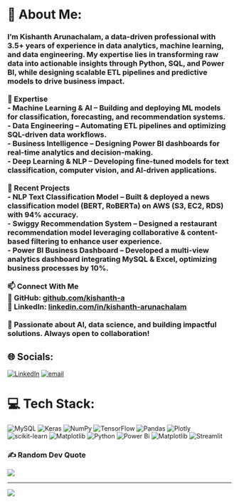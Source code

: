 # 💫 About Me:
### I’m **Kishanth Arunachalam**, a **data-driven professional** with **3.5+ years of experience** in **data analytics, machine learning, and data engineering**. My expertise lies in transforming raw data into actionable insights through **Python, SQL, and Power BI**, while designing scalable **ETL pipelines and predictive models** to drive business impact.  <br><br> **🔹 Expertise**  <br>- **Machine Learning & AI** – Building and deploying ML models for classification, forecasting, and recommendation systems.  <br>- **Data Engineering** – Automating ETL pipelines and optimizing SQL-driven data workflows.  <br>- **Business Intelligence** – Designing Power BI dashboards for real-time analytics and decision-making.  <br>- **Deep Learning & NLP** – Developing fine-tuned models for text classification, computer vision, and AI-driven applications.  <br><br> **🚀 Recent Projects**  <br>- **NLP Text Classification Model** – Built & deployed a news classification model (BERT, RoBERTa) on **AWS (S3, EC2, RDS)** with 94% accuracy.  <br>- **Swiggy Recommendation System** – Designed a restaurant recommendation model leveraging **collaborative & content-based filtering** to enhance user experience.  <br>- **Power BI Business Dashboard** – Developed a **multi-view analytics dashboard** integrating MySQL & Excel, optimizing business processes by **10%**.  <br><br> **📫 Connect With Me**  <br>🔗 GitHub: [github.com/kishanth-a](https://github.com/kishanth-a)  <br>🔗 LinkedIn: [linkedin.com/in/kishanth-arunachalam](https://linkedin.com/in/kishanth-arunachalam)  <br><br>🚀 Passionate about AI, data science, and building impactful solutions. Always open to collaboration!  


## 🌐 Socials:
[![LinkedIn](https://img.shields.io/badge/LinkedIn-%230077B5.svg?logo=linkedin&logoColor=white)](https://linkedin.com/in/https://www.linkedin.com/in/kishanth-arunachalam/) [![email](https://img.shields.io/badge/Email-D14836?logo=gmail&logoColor=white)](mailto:kishanth.kichoo@gmail.com) 

# 💻 Tech Stack:
![MySQL](https://img.shields.io/badge/mysql-4479A1.svg?style=for-the-badge&logo=mysql&logoColor=white) ![Keras](https://img.shields.io/badge/Keras-%23D00000.svg?style=for-the-badge&logo=Keras&logoColor=white) ![NumPy](https://img.shields.io/badge/numpy-%23013243.svg?style=for-the-badge&logo=numpy&logoColor=white) ![TensorFlow](https://img.shields.io/badge/TensorFlow-%23FF6F00.svg?style=for-the-badge&logo=TensorFlow&logoColor=white) ![Pandas](https://img.shields.io/badge/pandas-%23150458.svg?style=for-the-badge&logo=pandas&logoColor=white) ![Plotly](https://img.shields.io/badge/Plotly-%233F4F75.svg?style=for-the-badge&logo=plotly&logoColor=white) ![scikit-learn](https://img.shields.io/badge/scikit--learn-%23F7931E.svg?style=for-the-badge&logo=scikit-learn&logoColor=white) ![Matplotlib](https://img.shields.io/badge/Matplotlib-%23ffffff.svg?style=for-the-badge&logo=Matplotlib&logoColor=black) ![Python](https://img.shields.io/badge/python-3670A0?style=for-the-badge&logo=python&logoColor=ffdd54) ![Power Bi](https://img.shields.io/badge/power_bi-F2C811?style=for-the-badge&logo=powerbi&logoColor=black) ![Matplotlib](https://img.shields.io/badge/Matplotlib-%23ffffff.svg?style=for-the-badge&logo=Matplotlib&logoColor=black) ![Streamlit](https://img.shields.io/badge/Streamlit-%23FE4B4B.svg?style=for-the-badge&logo=streamlit&logoColor=white)

### ✍️ Random Dev Quote
![](https://quotes-github-readme.vercel.app/api?type=horizontal&theme=dark)

---
[![](https://visitcount.itsvg.in/api?id=kishanth-a&icon=0&color=0)](https://visitcount.itsvg.in)

<!-- Proudly created with GPRM ( https://gprm.itsvg.in ) -->
